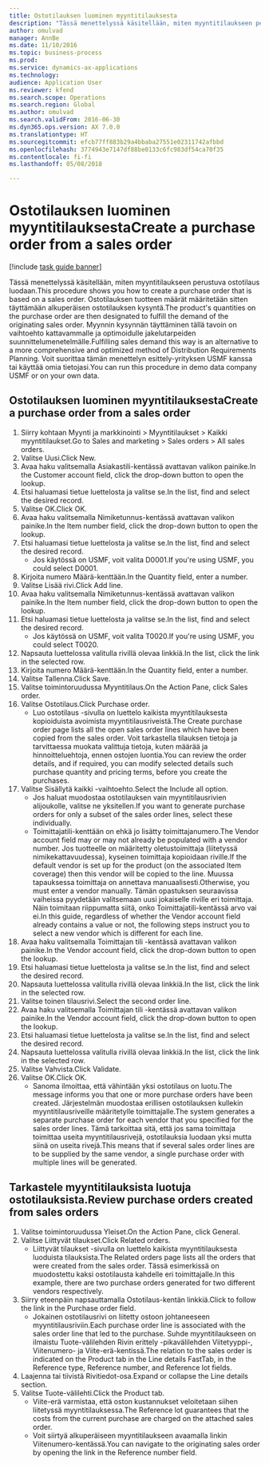 ```yaml
--- 
title: Ostotilauksen luominen myyntitilauksesta
description: "Tässä menettelyssä käsitellään, miten myyntitilaukseen perustuva ostotilaus luodaan."
author: omulvad
manager: AnnBe
ms.date: 11/10/2016
ms.topic: business-process
ms.prod: 
ms.service: dynamics-ax-applications
ms.technology: 
audience: Application User
ms.reviewer: kfend
ms.search.scope: Operations
ms.search.region: Global
ms.author: omulvad
ms.search.validFrom: 2016-06-30
ms.dyn365.ops.version: AX 7.0.0
ms.translationtype: HT
ms.sourcegitcommit: efcb77ff883b29a4bbaba27551e02311742afbbd
ms.openlocfilehash: 3774943e7147df88be0133c6fc983df54ca70f35
ms.contentlocale: fi-fi
ms.lasthandoff: 05/08/2018

---
```

# <a name="create-a-purchase-order-from-a-sales-order"></a><span data-ttu-id="530f2-103">Ostotilauksen luominen myyntitilauksesta</span><span class="sxs-lookup"><span data-stu-id="530f2-103">Create a purchase order from a sales order</span></span>

[!include [task guide banner](../../includes/task-guide-banner.md)]

<span data-ttu-id="530f2-104">Tässä menettelyssä käsitellään, miten myyntitilaukseen perustuva ostotilaus luodaan.</span><span class="sxs-lookup"><span data-stu-id="530f2-104">This procedure shows you how to create a purchase order that is based on a sales order.</span></span> <span data-ttu-id="530f2-105">Ostotilauksen tuotteen määrät määritetään sitten täyttämään alkuperäisen ostotilauksen kysyntä.</span><span class="sxs-lookup"><span data-stu-id="530f2-105">The product's quantities on the purchase order are then designated to fulfill the demand of the originating sales order.</span></span> <span data-ttu-id="530f2-106">Myynnin kysynnän täyttäminen tällä tavoin on vaihtoehto kattavammalle ja optimoidulle jakelutarpeiden suunnittelumenetelmälle.</span><span class="sxs-lookup"><span data-stu-id="530f2-106">Fulfilling sales demand this way is an alternative to a more comprehensive and optimized method of Distribution Requirements Planning.</span></span> <span data-ttu-id="530f2-107">Voit suorittaa tämän menettelyn esittely-yrityksen USMF kanssa tai käyttää omia tietojasi.</span><span class="sxs-lookup"><span data-stu-id="530f2-107">You can run this procedure in demo data company USMF or on your own data.</span></span>


## <a name="create-a-purchase-order-from-a-sales-order"></a><span data-ttu-id="530f2-108">Ostotilauksen luominen myyntitilauksesta</span><span class="sxs-lookup"><span data-stu-id="530f2-108">Create a purchase order from a sales order</span></span>
1. <span data-ttu-id="530f2-109">Siirry kohtaan Myynti ja markkinointi > Myyntitilaukset > Kaikki myyntitilaukset.</span><span class="sxs-lookup"><span data-stu-id="530f2-109">Go to Sales and marketing > Sales orders > All sales orders.</span></span>
2. <span data-ttu-id="530f2-110">Valitse Uusi.</span><span class="sxs-lookup"><span data-stu-id="530f2-110">Click New.</span></span>
3. <span data-ttu-id="530f2-111">Avaa haku valitsemalla Asiakastili-kentässä avattavan valikon painike.</span><span class="sxs-lookup"><span data-stu-id="530f2-111">In the Customer account field, click the drop-down button to open the lookup.</span></span>
4. <span data-ttu-id="530f2-112">Etsi haluamasi tietue luettelosta ja valitse se.</span><span class="sxs-lookup"><span data-stu-id="530f2-112">In the list, find and select the desired record.</span></span>
5. <span data-ttu-id="530f2-113">Valitse OK.</span><span class="sxs-lookup"><span data-stu-id="530f2-113">Click OK.</span></span>
6. <span data-ttu-id="530f2-114">Avaa haku valitsemalla Nimiketunnus-kentässä avattavan valikon painike.</span><span class="sxs-lookup"><span data-stu-id="530f2-114">In the Item number field, click the drop-down button to open the lookup.</span></span>
7. <span data-ttu-id="530f2-115">Etsi haluamasi tietue luettelosta ja valitse se.</span><span class="sxs-lookup"><span data-stu-id="530f2-115">In the list, find and select the desired record.</span></span>
    * <span data-ttu-id="530f2-116">Jos käytössä on USMF, voit valita D0001.</span><span class="sxs-lookup"><span data-stu-id="530f2-116">If you're using USMF, you could select D0001.</span></span>  
8. <span data-ttu-id="530f2-117">Kirjoita numero Määrä-kenttään.</span><span class="sxs-lookup"><span data-stu-id="530f2-117">In the Quantity field, enter a number.</span></span>
9. <span data-ttu-id="530f2-118">Valitse Lisää rivi.</span><span class="sxs-lookup"><span data-stu-id="530f2-118">Click Add line.</span></span>
10. <span data-ttu-id="530f2-119">Avaa haku valitsemalla Nimiketunnus-kentässä avattavan valikon painike.</span><span class="sxs-lookup"><span data-stu-id="530f2-119">In the Item number field, click the drop-down button to open the lookup.</span></span>
11. <span data-ttu-id="530f2-120">Etsi haluamasi tietue luettelosta ja valitse se.</span><span class="sxs-lookup"><span data-stu-id="530f2-120">In the list, find and select the desired record.</span></span>
    * <span data-ttu-id="530f2-121">Jos käytössä on USMF, voit valita T0020.</span><span class="sxs-lookup"><span data-stu-id="530f2-121">If you're using USMF, you could select T0020.</span></span>  
12. <span data-ttu-id="530f2-122">Napsauta luettelossa valitulla rivillä olevaa linkkiä.</span><span class="sxs-lookup"><span data-stu-id="530f2-122">In the list, click the link in the selected row.</span></span>
13. <span data-ttu-id="530f2-123">Kirjoita numero Määrä-kenttään.</span><span class="sxs-lookup"><span data-stu-id="530f2-123">In the Quantity field, enter a number.</span></span>
14. <span data-ttu-id="530f2-124">Valitse Tallenna.</span><span class="sxs-lookup"><span data-stu-id="530f2-124">Click Save.</span></span>
15. <span data-ttu-id="530f2-125">Valitse toimintoruudussa Myyntitilaus.</span><span class="sxs-lookup"><span data-stu-id="530f2-125">On the Action Pane, click Sales order.</span></span>
16. <span data-ttu-id="530f2-126">Valitse Ostotilaus.</span><span class="sxs-lookup"><span data-stu-id="530f2-126">Click Purchase order.</span></span>
    * <span data-ttu-id="530f2-127">Luo ostotilaus -sivulla on luettelo kaikista myyntitilauksesta kopioiduista avoimista myyntitilausriveistä.</span><span class="sxs-lookup"><span data-stu-id="530f2-127">The Create purchase order page lists all the open sales order lines which have been copied from the sales order.</span></span> <span data-ttu-id="530f2-128">Voit tarkastella tilauksen tietoja ja tarvittaessa muokata valittuja tietoja, kuten määrää ja hinnoitteluehtoja, ennen ostojen luontia.</span><span class="sxs-lookup"><span data-stu-id="530f2-128">You can review the order details, and if required, you can modify selected details such purchase quantity and pricing terms, before you create the purchases.</span></span>  
17. <span data-ttu-id="530f2-129">Valitse Sisällytä kaikki -vaihtoehto.</span><span class="sxs-lookup"><span data-stu-id="530f2-129">Select the Include all option.</span></span>
    * <span data-ttu-id="530f2-130">Jos haluat muodostaa ostotilauksen vain myyntitilausrivien alijoukolle, valitse ne yksitellen.</span><span class="sxs-lookup"><span data-stu-id="530f2-130">If you want to generate purchase orders for only a subset of the sales order lines, select these individually.</span></span>  
    * <span data-ttu-id="530f2-131">Toimittajatili-kenttään on ehkä jo lisätty toimittajanumero.</span><span class="sxs-lookup"><span data-stu-id="530f2-131">The Vendor account field may or may not already be populated with a vendor number.</span></span> <span data-ttu-id="530f2-132">Jos tuotteelle on määritetty oletustoimittaja (liitetyssä nimikekattavuudessa), kyseinen toimittaja kopioidaan riville.</span><span class="sxs-lookup"><span data-stu-id="530f2-132">If the default vendor is set up for the product (on the associated Item coverage) then this vendor will be copied  to the line.</span></span> <span data-ttu-id="530f2-133">Muussa tapauksessa toimittaja on annettava manuaalisesti.</span><span class="sxs-lookup"><span data-stu-id="530f2-133">Otherwise, you must enter a vendor manually.</span></span>  <span data-ttu-id="530f2-134">Tämän opastuksen seuraavissa vaiheissa pyydetään valitsemaan uusi jokaiselle riville eri toimittaja. Näin toimitaan riippumatta siitä, onko Toimittajatili-kentässä arvo vai ei.</span><span class="sxs-lookup"><span data-stu-id="530f2-134">In this guide, regardless of whether the Vendor account field already contains a value or not, the following steps instruct you to select a new vendor which is different for each line.</span></span>  
18. <span data-ttu-id="530f2-135">Avaa haku valitsemalla Toimittajan tili -kentässä avattavan valikon painike.</span><span class="sxs-lookup"><span data-stu-id="530f2-135">In the Vendor account field, click the drop-down button to open the lookup.</span></span>
19. <span data-ttu-id="530f2-136">Etsi haluamasi tietue luettelosta ja valitse se.</span><span class="sxs-lookup"><span data-stu-id="530f2-136">In the list, find and select the desired record.</span></span>
20. <span data-ttu-id="530f2-137">Napsauta luettelossa valitulla rivillä olevaa linkkiä.</span><span class="sxs-lookup"><span data-stu-id="530f2-137">In the list, click the link in the selected row.</span></span>
21. <span data-ttu-id="530f2-138">Valitse toinen tilausrivi.</span><span class="sxs-lookup"><span data-stu-id="530f2-138">Select the second order line.</span></span>
22. <span data-ttu-id="530f2-139">Avaa haku valitsemalla Toimittajan tili -kentässä avattavan valikon painike.</span><span class="sxs-lookup"><span data-stu-id="530f2-139">In the Vendor account field, click the drop-down button to open the lookup.</span></span>
23. <span data-ttu-id="530f2-140">Etsi haluamasi tietue luettelosta ja valitse se.</span><span class="sxs-lookup"><span data-stu-id="530f2-140">In the list, find and select the desired record.</span></span>
24. <span data-ttu-id="530f2-141">Napsauta luettelossa valitulla rivillä olevaa linkkiä.</span><span class="sxs-lookup"><span data-stu-id="530f2-141">In the list, click the link in the selected row.</span></span>
25. <span data-ttu-id="530f2-142">Valitse Vahvista.</span><span class="sxs-lookup"><span data-stu-id="530f2-142">Click Validate.</span></span>
26. <span data-ttu-id="530f2-143">Valitse OK.</span><span class="sxs-lookup"><span data-stu-id="530f2-143">Click OK.</span></span>
    * <span data-ttu-id="530f2-144">Sanoma ilmoittaa, että vähintään yksi ostotilaus on luotu.</span><span class="sxs-lookup"><span data-stu-id="530f2-144">The message informs you that one or more purchase orders have been created.</span></span> <span data-ttu-id="530f2-145">Järjestelmän muodostaa erillisen ostotilauksen kullekin myyntitilausriveille määritetylle toimittajalle.</span><span class="sxs-lookup"><span data-stu-id="530f2-145">The system generates a separate purchase order for each vendor that you specified for the sales order lines.</span></span> <span data-ttu-id="530f2-146">Tämä tarkoittaa sitä, että jos sama toimittaja toimittaa useita myyntitilausrivejä, ostotilauksia luodaan yksi mutta siinä on useita rivejä.</span><span class="sxs-lookup"><span data-stu-id="530f2-146">This means that if several sales order lines are to be supplied by the same vendor, a single purchase order with multiple lines will be generated.</span></span>  

## <a name="review-purchase-orders-created-from-sales-orders"></a><span data-ttu-id="530f2-147">Tarkastele myyntitilauksista luotuja ostotilauksista.</span><span class="sxs-lookup"><span data-stu-id="530f2-147">Review purchase orders created from sales orders</span></span>
1. <span data-ttu-id="530f2-148">Valitse toimintoruudussa Yleiset.</span><span class="sxs-lookup"><span data-stu-id="530f2-148">On the Action Pane, click General.</span></span>
2. <span data-ttu-id="530f2-149">Valitse Liittyvät tilaukset.</span><span class="sxs-lookup"><span data-stu-id="530f2-149">Click Related orders.</span></span>
    * <span data-ttu-id="530f2-150">Liittyvät tilaukset -sivulla on luettelo kaikista myyntitilauksesta luoduista tilauksista.</span><span class="sxs-lookup"><span data-stu-id="530f2-150">The Related orders page lists all the orders that were created from the sales order.</span></span> <span data-ttu-id="530f2-151">Tässä esimerkissä on muodostettu kaksi ostotilausta kahdelle eri toimittajalle.</span><span class="sxs-lookup"><span data-stu-id="530f2-151">In this example, there are two purchase orders generated for two different vendors respectively.</span></span>  
3. <span data-ttu-id="530f2-152">Siirry eteenpäin napsauttamalla Ostotilaus-kentän linkkiä.</span><span class="sxs-lookup"><span data-stu-id="530f2-152">Click to follow the link in the Purchase order field.</span></span>
    * <span data-ttu-id="530f2-153">Jokainen ostotilausrivi on liitetty ostoon johtaneeseen myyntitilausriviin.</span><span class="sxs-lookup"><span data-stu-id="530f2-153">Each purchase order line is associated with the sales order line that led to the purchase.</span></span> <span data-ttu-id="530f2-154">Suhde myyntitilaukseen on ilmaistu Tuote-välilehden Rivin erittely -pikavälilehden Viitetyyppi-, Viitenumero- ja Viite-erä-kentissä.</span><span class="sxs-lookup"><span data-stu-id="530f2-154">The relation to the sales order is indicated on the Product tab in the Line details FastTab, in the Reference type, Reference number, and Reference lot fields.</span></span>  
4. <span data-ttu-id="530f2-155">Laajenna tai tiivistä Rivitiedot-osa.</span><span class="sxs-lookup"><span data-stu-id="530f2-155">Expand or collapse the Line details section.</span></span>
5. <span data-ttu-id="530f2-156">Valitse Tuote-välilehti.</span><span class="sxs-lookup"><span data-stu-id="530f2-156">Click the Product tab.</span></span>
    * <span data-ttu-id="530f2-157">Viite-erä varmistaa, että oston kustannukset veloitetaan siihen liitetyssä myyntitilauksessa.</span><span class="sxs-lookup"><span data-stu-id="530f2-157">The Reference lot guarantees that the costs from the current purchase are charged on the attached sales order.</span></span>  
    * <span data-ttu-id="530f2-158">Voit siirtyä alkuperäiseen myyntitilaukseen avaamalla linkin Viitenumero-kentässä.</span><span class="sxs-lookup"><span data-stu-id="530f2-158">You can navigate to the originating sales order by opening the link in the Reference number field.</span></span>  


